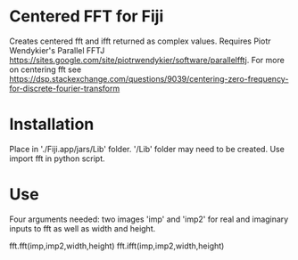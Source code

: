 # Centered FFT for Fiji
Creates centered fft and ifft returned as complex values. Requires Piotr Wendykier's Parallel FFTJ https://sites.google.com/site/piotrwendykier/software/parallelfftj. For more on centering fft see https://dsp.stackexchange.com/questions/9039/centering-zero-frequency-for-discrete-fourier-transform		

# Installation

Place in './Fiji.app/jars/Lib' folder. '/Lib' folder may need to be created. Use import fft in python script.

# Use
Four arguments needed: two images 'imp' and 'imp2' for real and imaginary inputs to fft as well as width and height.

fft.fft(imp,imp2,width,height)
fft.ifft(imp,imp2,width,height)


